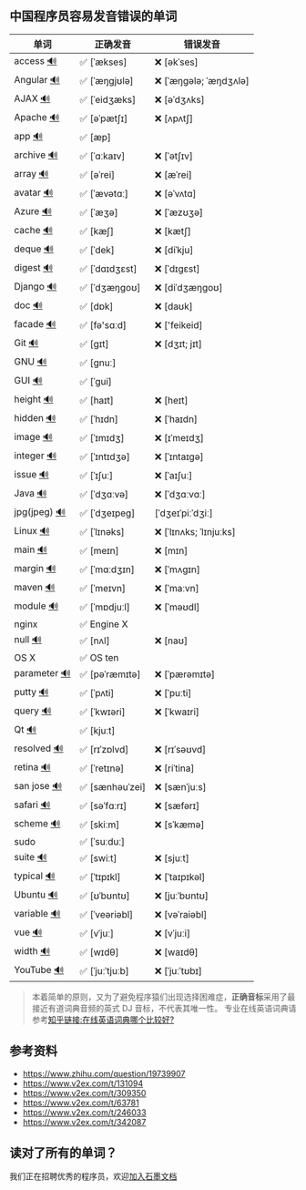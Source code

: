 ## 中国程序员容易发音错误的单词

| 单词                                                                      | 正确发音          | 错误发音                  |
| ------------------------------------------------------------------------- | ----------------- | ------------------------- |
| access [🔊](http://dict.youdao.com/dictvoice?audio=access&type=1)         | ✅ [ˈækses]       | ❌ [əkˈses]               |
| Angular [🔊](http://dict.youdao.com/dictvoice?audio=Angular&type=1)       | ✅ [ˈæŋgjʊlə]     | ❌ [ˈæŋɡələ; ˈæŋdʒʌlə]    |
| AJAX [🔊](http://dict.youdao.com/dictvoice?audio=AJAX&type=1)             | ✅ [ˈeidʒæks]     | ❌ [əˈdʒʌks]              |
| Apache [🔊](http://dict.youdao.com/dictvoice?audio=Apache&type=1)         | ✅ [əˈpætʃɪ]      | ❌ [ʌpʌtʃ]                |
| app [🔊](http://dict.youdao.com/dictvoice?audio=app&type=1)               | ✅ [æp]           |                           |
| archive [🔊](http://dict.youdao.com/dictvoice?audio=archive&type=1)       | ✅ [ˈɑːkaɪv]      | ❌ [ˈətʃɪv]               |
| array [🔊](http://dict.youdao.com/dictvoice?audio=array&type=1)           | ✅ [əˈrei]        | ❌ [æˈrei]                |
| avatar [🔊](http://dict.youdao.com/dictvoice?audio=avatar&type=1)         | ✅ [ˈævətɑː]      | ❌ [əˈvʌtɑ]               |
| Azure [🔊](http://dict.youdao.com/dictvoice?audio=azure&type=1)           | ✅ [ˈæʒə]         | ❌ [ˈæzʊʒə]               |
| cache [🔊](http://dict.youdao.com/dictvoice?audio=cache&type=1)           | ✅ [kæʃ]          | ❌ [kætʃ]                 |
| deque [🔊](http://dict.youdao.com/dictvoice?audio=deque&type=1)           | ✅ [ˈdek]         | ❌ [diˈkju]               |
| digest [🔊](http://dict.youdao.com/dictvoice?audio=digest&type=1)         | ✅ [ˈdɑɪdʒɛst]    | ❌ [ˈdɪgɛst]              |
| Django [🔊](http://dict.youdao.com/dictvoice?audio=Django&type=1)         | ✅ [ˈdʒæŋɡoʊ]     | ❌ [diˈdʒæŋɡoʊ]           |
| doc [🔊](http://dict.youdao.com/dictvoice?audio=doc&type=1)               | ✅ [dɒk]          | ❌ [daʊk]                 |
| facade [🔊](http://dict.youdao.com/dictvoice?audio=facade&type=1)         | ✅ [fə'sɑːd]      | ❌ ['feikeid]             |
| Git [🔊](http://dict.youdao.com/dictvoice?audio=git&type=1)               | ✅ [ɡɪt]          | ❌ [dʒɪt; jɪt]            |
| GNU [🔊](http://dict.youdao.com/dictvoice?audio=GNU&type=1)               | ✅ [gnuː]         |                           |
| GUI [🔊](http://dict.youdao.com/dictvoice?audio=GUI&type=1)               | ✅ [ˈɡui]         |                           |
| height [🔊](http://dict.youdao.com/dictvoice?audio=height&type=1)         | ✅ [haɪt]         | ❌ [heɪt]                 |
| hidden [🔊](http://dict.youdao.com/dictvoice?audio=hidden&type=1)         | ✅ [ˈhɪdn]        | ❌ [ˈhaɪdn]               |
| image [🔊](http://dict.youdao.com/dictvoice?audio=image&type=1)           | ✅ [ˈɪmɪdʒ]       | ❌ [ɪˈmeɪdʒ]              |
| integer [🔊](http://dict.youdao.com/dictvoice?audio=integer&type=1)       | ✅ [ˈɪntɪdʒə]     | ❌ [ˈɪntaɪgə]             |
| issue [🔊](http://dict.youdao.com/dictvoice?audio=issue&type=1)           | ✅ [ˈɪʃuː]        | ❌ [ˈaɪʃuː]               |
| Java [🔊](http://dict.youdao.com/dictvoice?audio=java&type=1)             | ✅ [ˈdʒɑːvə]      | ❌ [ˈdʒɑːvɑː]             |
| jpg(jpeg) [🔊](http://dict.youdao.com/dictvoice?audio=JPEG&type=1)        | ✅ [ˈdʒeɪpeɡ]     | [ˈdʒeɪˈpiːˈdʒiː]          |
| Linux [🔊](http://dict.youdao.com/dictvoice?audio=linux&type=1)           | ✅ [ˈlɪnəks]      | ❌ [ˈlɪnʌks; ˈlɪnjuːks]   |
| main [🔊](http://dict.youdao.com/dictvoice?audio=main&type=1)             | ✅ [meɪn]         | ❌ [mɪn]                  |
| margin [🔊](http://dict.youdao.com/dictvoice?audio=margin&type=1)         | ✅ [ˈmɑːdʒɪn]     | ❌ [ˈmʌgɪn]               |
| maven [🔊](http://dict.youdao.com/dictvoice?audio=maven&type=1)           | ✅ [ˈmeɪvn]       | ❌ [ˈmaːvn]               |
| module [🔊](http://dict.youdao.com/dictvoice?audio=module&type=1)         | ✅ [ˈmɒdjuːl]     | ❌ [ˈməʊdl]               |
| nginx                                                                     | ✅ Engine X       |                           |
| null [🔊](http://dict.youdao.com/dictvoice?audio=null&type=1)             | ✅ [nʌl]          | ❌ [naʊ]                  |
| OS X                                                                      | ✅ OS ten         |                           |
| parameter [🔊](http://dict.youdao.com/dictvoice?audio=parameter&type=1)   | ✅ [pəˈræmɪtə]    | ❌ [ˈpærəmɪtə]            |
| putty [🔊](http://dict.youdao.com/dictvoice?audio=putty&type=1)           | ✅ [ˈpʌti]        | ❌ [ˈpuːti]               |
| query [🔊](http://dict.youdao.com/dictvoice?audio=query&type=1)           | ✅ [ˈkwɪəri]      | ❌ [ˈkwaɪri]              |
| Qt [🔊](http://dict.youdao.com/dictvoice?audio=cute&type=1)               | ✅ [kjuːt]        |                           |
| resolved [🔊](http://dict.youdao.com/dictvoice?audio=resolved&type=1)     | ✅ [rɪˈzɒlvd]     | ❌ [rɪˈsəʊvd]             |
| retina [🔊](http://dict.youdao.com/dictvoice?audio=retina&type=1)         | ✅ [ˈretɪnə]      | ❌ [riˈtina]              |
| san jose [🔊](http://dict.youdao.com/dictvoice?audio=san%20jose&type=1)   | ✅ [sænhəuˈzei]   | ❌ [sænˈjuːs]             |
| safari [🔊](http://dict.youdao.com/dictvoice?audio=safari&type=1)         | ✅ [səˈfɑːrɪ]     | ❌ [sæfərɪ]               |
| scheme [🔊](http://dict.youdao.com/dictvoice?audio=scheme&type=1)         | ✅ [skiːm]        | ❌ [sˈkæmə]               |
| sudo                                                                      | ✅ [ˈsuːduː]      |                           |
| suite [🔊](http://dict.youdao.com/dictvoice?audio=suite&type=1)           | ✅ [swiːt]        | ❌ [sjuːt]                |
| typical [🔊](http://dict.youdao.com/dictvoice?audio=typical&type=1)       | ✅ [ˈtɪpɪkl]      | ❌ [ˈtaɪpɪkəl]            |
| Ubuntu [🔊](http://dict.youdao.com/dictvoice?audio=ubuntu&type=1)         | ✅ [ʊˈbʊntʊ]      | ❌ [juːˈbʊntʊ]            |
| variable [🔊](http://dict.youdao.com/dictvoice?audio=variable&type=1)     | ✅ [ˈveəriəbl]    | ❌ [vəˈraiəbl]            |
| vue [🔊](http://dict.youdao.com/dictvoice?audio=vue&type=1)               | ✅ [vˈjuː]        | ❌ [vˈjuːi]               |
| width [🔊](http://dict.youdao.com/dictvoice?audio=width&type=1)           | ✅ [wɪdθ]         | ❌ [waɪdθ]                |
| YouTube [🔊](http://dict.youdao.com/dictvoice?audio=youtube&type=1)       | ✅ [ˈjuːˈtjuːb]   | ❌ [ˈjuːˈtʊbɪ]            |

> 本着简单的原则，又为了避免程序猿们出现选择困难症，**正确音标**采用了最接近有道词典音频的英式 DJ 音标，不代表其唯一性。
> 专业在线英语词典请参考[知乎链接:在线英语词典哪个比较好?](https://www.zhihu.com/question/19707759)

## 参考资料

- https://www.zhihu.com/question/19739907
- https://www.v2ex.com/t/131094
- https://www.v2ex.com/t/309350
- https://www.v2ex.com/t/63781
- https://www.v2ex.com/t/246033
- https://www.v2ex.com/t/342087

## 读对了所有的单词？

我们正在招聘优秀的程序员，欢迎[加入石墨文档](https://shimo.im/doc/G3ckHEVF3f4qANHk)
